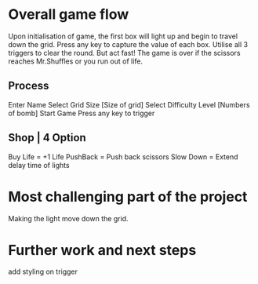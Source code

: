 # Overall game flow

Upon initialisation of game, the first box will light up and begin to travel down the grid.
Press any key to capture the value of each box.
Utilise all 3 triggers to clear the round.
But act fast! The game is over if the scissors reaches Mr.Shuffles or you run out of life.

## Process

Enter Name
Select Grid Size        [Size of grid]
Select Difficulty Level [Numbers of bomb]
Start Game
Press any key to trigger

## Shop | 4 Option

Buy Life = +1 Life
PushBack = Push back scissors
Slow Down = Extend delay time of lights

# Most challenging part of the project
Making the light move down the grid.

# Further work and next steps
add styling on trigger
